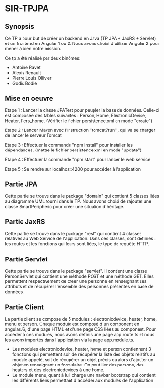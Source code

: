# SIR-TPJPA

## Synopsis

Ce TP a pour but de créer un backend en Java (TP JPA + JaxRS + Servlet) et un frontend en Angular 1 ou 2. Nous avons choisi d'utiliser Angular 2 pour mener à bien notre mission.

Ce tp a été réalisé par deux binômes:

- Antoine Ravet
- Alexis Renault
- Pierre Louis Ollivier
- Godis Bodie

## Mise en oeuvre 

Etape 1 : Lancer la classe JPATest pour peupler la base de données. Celle-ci est composée des tables suivantes : Person, Home, ElectronicDevice, Heater, Pers_home. (Vérifier le fichier persistence.xml en mode "create")

Etape 2 : Lancer Maven avec l'instruction "tomcat7run" , qui va se charger de lancer le serveur Tomcat

Etape 3 : Effectuer la commande "npm install" pour installer les dépendances. (mettre le fichier persistence.xml en mode "update")

Etape 4 : Effectuer la commande "npm start" pour lancer le web service

Etape 5 : Se rendre sur localhost:4200 pour accéder à l'application

## Partie JPA

Cette partie se trouve dans le package "domain" qui contient 5 classes liées au diagramme UML fourni dans le TP. Nous avons choisi de rajouter une classe SmartPeripheric pour créer une situation d'héritage.

## Partie JaxRS

Cette partie se trouve dans le package "rest" qui contient 4 classes relatives au Web Service de l'application. Dans ces classes, sont définies : les routes et les fonctions qui leurs sont liées, le type de requête HTTP. 

## Partie Servlet

Cette partie se trouve dans le package "servlet". Il contient une classe PersonServlet qui contient une méthode POST et une méthode GET. Elles permettent respectivement de créer une personne en renseignant ses attributs et de récupérer l'ensemble des personnes présentes en base de données.

## Partie Client

La partie client se compose de 5 modules : electronicdevice, heater, home, menu et person. Chaque module est composé d'un component en angularJS, d'une page HTML et d'une page CSS liées au component. 
Pour accéder à ces modules, nous avons définis une page app.route.ts et nous les avons importés dans l'application via la page app.module.ts.
- Les modules electronicdevice, heater, home et person contiennent 3 fonctions qui permettent soit de récupérer la liste des objets relatifs au module appelé, soit de récupérer un objet précis ou alors d'ajouter un objet en renseignant un formulaire. On peut lier des persons, des heaters et des electronicdevices à une home.
- Le module menu, quant à lui, charge une navbar bootstrap qui contient les différents liens permettant d'accéder aux modules de l'application


